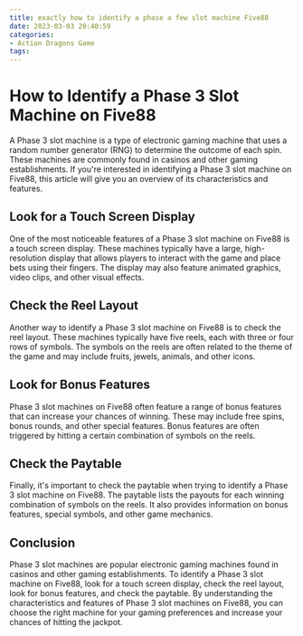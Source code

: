 ```yaml
---
title: exactly how to identify a phase a few slot machine Five88
date: 2023-03-03 20:40:59
categories:
- Action Dragons Game
tags:
---
```

# How to Identify a Phase 3 Slot Machine on Five88

A Phase 3 slot machine is a type of electronic gaming machine that uses a random number generator (RNG) to determine the outcome of each spin. These machines are commonly found in casinos and other gaming establishments. If you're interested in identifying a Phase 3 slot machine on Five88, this article will give you an overview of its characteristics and features.

## Look for a Touch Screen Display

One of the most noticeable features of a Phase 3 slot machine on Five88 is a touch screen display. These machines typically have a large, high-resolution display that allows players to interact with the game and place bets using their fingers. The display may also feature animated graphics, video clips, and other visual effects.

## Check the Reel Layout

Another way to identify a Phase 3 slot machine on Five88 is to check the reel layout. These machines typically have five reels, each with three or four rows of symbols. The symbols on the reels are often related to the theme of the game and may include fruits, jewels, animals, and other icons.

## Look for Bonus Features

Phase 3 slot machines on Five88 often feature a range of bonus features that can increase your chances of winning. These may include free spins, bonus rounds, and other special features. Bonus features are often triggered by hitting a certain combination of symbols on the reels.

## Check the Paytable

Finally, it's important to check the paytable when trying to identify a Phase 3 slot machine on Five88. The paytable lists the payouts for each winning combination of symbols on the reels. It also provides information on bonus features, special symbols, and other game mechanics.

## Conclusion

Phase 3 slot machines are popular electronic gaming machines found in casinos and other gaming establishments. To identify a Phase 3 slot machine on Five88, look for a touch screen display, check the reel layout, look for bonus features, and check the paytable. By understanding the characteristics and features of Phase 3 slot machines on Five88, you can choose the right machine for your gaming preferences and increase your chances of hitting the jackpot.